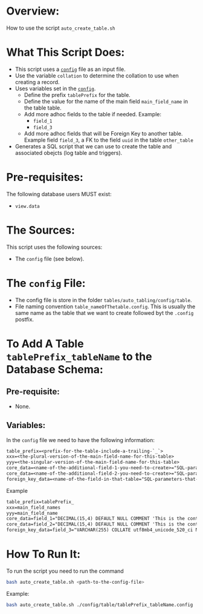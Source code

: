 # Overview:

How to use the script `auto_create_table.sh`

# What This Script Does:

- This script uses a [`config`](#the-config-file) file as an input file.
- Use the variable `collation` to determine the collation to use when creating a record.
- Uses variables set in the [`config`](#the-config-file).
    - Define the prefix `tablePrefix` for the table.
    - Define the value for the name of the main field `main_field_name` in the table table.
    - Add more adhoc fields to the table if needed. Example:
        - `field_1`
        - `field_3`
    - Add more adhoc fields that will be Foreign Key to another table. Example field `field_3`, a FK to the field `uuid` in the table `other_table`
- Generates a SQL script that we can use to create the table and associated obejcts (log table and triggers).

# Pre-requisites:

The following database users MUST exist:

- `view.data`

# The Sources:

This script uses the following sources:

- The `config` file (see below).

# The `config` File:

- The config file is store in the folder `tables/auto_tabling/config/table`.
- File naming convention `table_nameOfThetable.config`. This is usually the same name as the table that we want to create followed byt the `.config` postfix.

# To Add A Table `tablePrefix_tableName` to the Database Schema:

## Pre-requisite:

 - None.

## Variables:

In the `config` file we need to have the following information:

```txt
table_prefix=<prefix-for-the-table-include-a-trailing-`_`>
xxx=<the-plural-version-of-the-main-field-name-for-this-table>
yyy=<the-singular-version-of-the-main-field-name-for-this-table>
core_data=<name-of-the-additional-field-1-you-need-to-create>="SQL-parameters-that-define-this-field"
core_data=<name-of-the-additional-field-2-you-need-to-create>="SQL-parameters-that-define-this-field"
foreign_key_data=<name-of-the-field-in-that-table="SQL-parameters-that-define-this-field"=<name-of-the-other-table-that-is-the-source-for-the-FK=<name-of-the-field-that-we-link-to-in-the-other-table>
```

Example

```txt
table_prefix=tablePrefix_
xxx=main_field_names
yyy=main_field_name
core_data=field_1="DECIMAL(15,4) DEFAULT NULL COMMENT 'This is the contractual price in percent of face value, for value based vouchers.'"
core_data=field_2="DECIMAL(15,4) DEFAULT NULL COMMENT 'This is the contractual price in dollar, for product based vouchers.'"
foreign_key_data=field_3="VARCHAR(255) COLLATE utf8mb4_unicode_520_ci NOT NULL COMMENT 'This is the FK for expiry scheme'"=other_table=uuid
```

# How To Run It:

To run the script you need to run the command

```bash
bash auto_create_table.sh <path-to-the-config-file>
```

Example:

```bash
bash auto_create_table.sh ./config/table/tablePrefix_tableName.config
```
